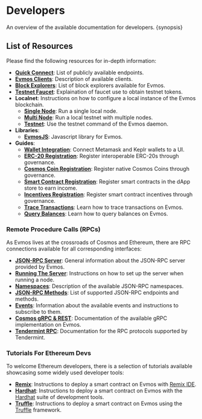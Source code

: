 <!--
order: 1
-->

# Developers

An overview of the available documentation for developers. {synopsis}

## List of Resources

Please find the following resources for in-depth information:

- **[Quick Connect](./connect.md)**: List of publicly available endpoints.
- **[Evmos Clients](./clients.md)**: Description of available clients.
- **[Block Explorers](./explorers.md)**: List of block explorers available for Evmos.
- **[Testnet Faucet](./testnet/faucet.md)**: Explaination of faucet use to obtain testnet tokens.
- **Localnet**: Instructions on how to configure a local instance of the Evmos blockchain.
    - **[Single Node](./localnet/single_node.md)**: Run a single local node.
    - **[Multi Node](./localnet/multi_node.md)**: Run a local testnet with multiple nodes.
    - **[Testnet](./localnet/testnet_cmd.md)**: Use the testnet command of the Evmos daemon.
- **Libraries**:
    - **[EvmosJS](./libraries/evmosjs.md)**: Javascript library for Evmos.
- **Guides**:
    - **[Wallet Integration](./guides/wallet_integration.md)**: Connect Metamask and Keplr wallets to a UI.
    - **[ERC-20 Registration](./guides/erc20_registration.md)**: Register interoperable ERC-20s through governance.
    - **[Cosmos Coin Registration](./guides/cosmos_coin_registration.md)**: Register native Cosmos Coins through governance.
    - **[Smart Contract Registration](./guides/smart_contract_registration.md)**: Register smart contracts in the dApp store to earn income.
    - **[Incentives Registration](./guides/incentives_registration.md)**: Register smart contract incentives through governance.
    - **[Trace Transactions](./guides/trace_transactions.md)**: Learn how to trace transactions on Evmos.
    - **[Query Balances](./guides/query_balances.md)**: Learn how to query balances on Evmos.

### Remote Procedure Calls (RPCs)

As Evmos lives at the crossroads of Cosmos and Ethereum, there are RPC connections available for all corresponding interfaces:

- **[JSON-RPC Server](./json-rpc/server.md)**: General information about the JSON-RPC server provided by Evmos.
- **[Running The Server](./json-rpc/running_server.md)**: Instructions on how to set up the server when running a node.
- **[Namespaces](./json-rpc/namespaces.md)**: Description of the available JSON-RPC namespaces.
- **[JSON-RPC Methods](./json-rpc/endpoints.md)**: List of supported JSON-RPC endpoints and methods.
- **[Events](./json-rpc/events.md)**: Information about the available events and instructions to subscribe to them.
- **[Cosmos gRPC & REST](https://api.evmos.org/)**: Documentation of the available gRPC implementation on Evmos.
- **[Tendermint RPC](https://docs.tendermint.com/v0.34/rpc/)**: Documentation for the RPC protocols supported by Tendermint.

### Tutorials For Ethereum Devs

To welcome Ethereum developers, there is a selection of tutorials available showcasing some widely used developer tools:

- **[Remix](./tools/remix.md)**: Instructions to deploy a smart contract on Evmos with [Remix IDE](http://remix.ethereum.org/).
- **[Hardhat](./tools/hardhat.md)**: Instructions to deploy a smart contract on Evmos with the [Hardhat](https://hardhat.org/) suite of development tools.
- **[Truffle](./tools/truffle.md)**: Instructions to deploy a smart contract on Evmos using the [Truffle](https://www.trufflesuite.com/truffle) framework.
